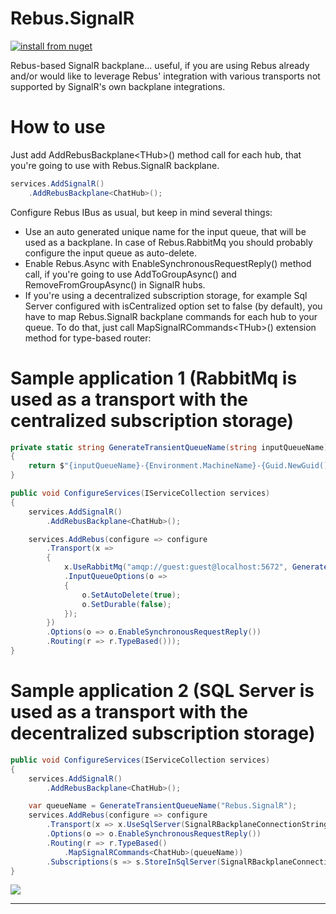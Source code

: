 # Rebus.SignalR

[![install from nuget](https://img.shields.io/nuget/v/Rebus.SignalR.svg?style=flat-square)](https://www.nuget.org/packages/Rebus.SignalR)

Rebus-based SignalR backplane... useful, if you are using Rebus already and/or would like to leverage Rebus' integration with various transports not supported by SignalR's own backplane integrations.

How to use
====
Just add AddRebusBackplane&lt;THub&gt;() method call for each hub, that you're going to use with Rebus.SignalR backplane.
```csharp
services.AddSignalR()
    .AddRebusBackplane<ChatHub>();
```
 
Configure Rebus IBus as usual, but keep in mind several things:
* Use an auto generated unique name for the input queue, that will be used as a backplane. In case of Rebus.RabbitMq you should probably configure the input queue as auto-delete. 
* Enable Rebus.Async with EnableSynchronousRequestReply() method call, if you're going to use AddToGroupAsync() and RemoveFromGroupAsync() in SignalR hubs.
* If you're using a decentralized subscription storage, for example Sql Server configured with isCentralized option set to false (by default), you have to map Rebus.SignalR backplane commands for each hub to your queue. To do that, just call MapSignalRCommands&lt;THub&gt;() extension method for type-based router: 

Sample application 1 (RabbitMq is used as a transport with the centralized subscription storage)
====
```csharp
private static string GenerateTransientQueueName(string inputQueueName)
{
    return $"{inputQueueName}-{Environment.MachineName}-{Guid.NewGuid()}";
}

public void ConfigureServices(IServiceCollection services)
{
    services.AddSignalR()
        .AddRebusBackplane<ChatHub>();

    services.AddRebus(configure => configure
        .Transport(x =>
        {
            x.UseRabbitMq("amqp://guest:guest@localhost:5672", GenerateTransientQueueName("Rebus.SignalR"))
            .InputQueueOptions(o =>
            {
                o.SetAutoDelete(true);
                o.SetDurable(false);
            });
        })
        .Options(o => o.EnableSynchronousRequestReply())
        .Routing(r => r.TypeBased()));
}
```

Sample application 2 (SQL Server is used as a transport with the decentralized subscription storage)
====
```csharp
public void ConfigureServices(IServiceCollection services)
{
	services.AddSignalR()
        .AddRebusBackplane<ChatHub>();

	var queueName = GenerateTransientQueueName("Rebus.SignalR");
	services.AddRebus(configure => configure
		.Transport(x => x.UseSqlServer(SignalRBackplaneConnectionString, queueName, isCentralized: false))
        .Options(o => o.EnableSynchronousRequestReply())
        .Routing(r => r.TypeBased()
            .MapSignalRCommands<ChatHub>(queueName))
		.Subscriptions(s => s.StoreInSqlServer(SignalRBackplaneConnectionString, "Subscriptions", false)));                    
}
```

![](https://raw.githubusercontent.com/rebus-org/Rebus/master/artwork/little_rebusbus2_copy-200x200.png)

---